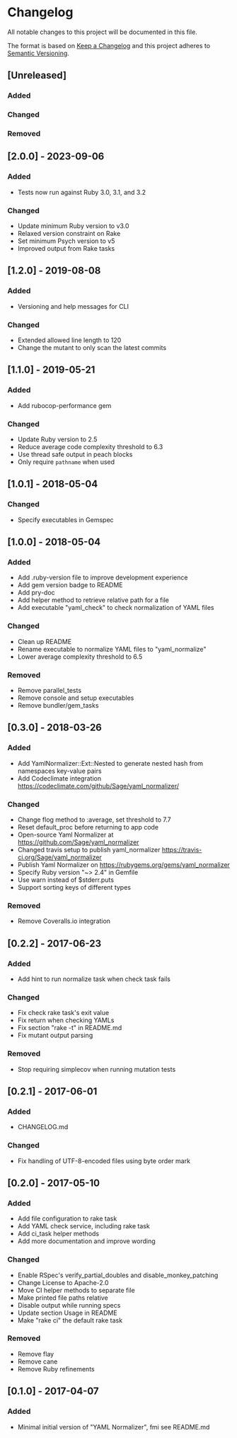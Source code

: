 # Changelog

All notable changes to this project will be documented in this file.

The format is based on [Keep a Changelog](http://keepachangelog.com/)
and this project adheres to [Semantic Versioning](http://semver.org/).

## [Unreleased]

### Added

### Changed

### Removed

## [2.0.0] - 2023-09-06

### Added

- Tests now run against Ruby 3.0, 3.1, and 3.2

### Changed

- Update minimum Ruby version to v3.0
- Relaxed version constraint on Rake
- Set minimum Psych version to v5
- Improved output from Rake tasks

## [1.2.0] - 2019-08-08

### Added

- Versioning and help messages for CLI

### Changed

- Extended allowed line length to 120
- Change the mutant to only scan the latest commits

## [1.1.0] - 2019-05-21

### Added

- Add rubocop-performance gem

### Changed

- Update Ruby version to 2.5
- Reduce average code complexity threshold to 6.3
- Use thread safe output in peach blocks
- Only require `pathname` when used

## [1.0.1] - 2018-05-04

### Changed

- Specify executables in Gemspec

## [1.0.0] - 2018-05-04

### Added

- Add .ruby-version file to improve development experience
- Add gem version badge to README
- Add pry-doc
- Add helper method to retrieve relative path for a file
- Add executable "yaml_check" to check normalization of YAML files

### Changed

- Clean up README
- Rename executable to normalize YAML files to "yaml_normalize"
- Lower average complexity threshold to 6.5

### Removed

- Remove parallel_tests
- Remove console and setup executables
- Remove bundler/gem_tasks

## [0.3.0] - 2018-03-26

### Added

- Add YamlNormalizer::Ext::Nested to generate nested hash from namespaces key-value pairs
- Add Codeclimate integration https://codeclimate.com/github/Sage/yaml_normalizer/

### Changed

- Change flog method to :average, set threshold to 7.7
- Reset default_proc before returning to app code
- Open-source Yaml Normalizer at https://github.com/Sage/yaml_normalizer
- Changed travis setup to publish yaml_normalizer https://travis-ci.org/Sage/yaml_normalizer
- Publish Yaml Normalizer on https://rubygems.org/gems/yaml_normalizer
- Specify Ruby version "~> 2.4" in Gemfile
- Use warn instead of $stderr.puts
- Support sorting keys of different types

### Removed

- Remove Coveralls.io integration

## [0.2.2] - 2017-06-23

### Added

- Add hint to run normalize task when check task fails

### Changed

- Fix check rake task's exit value
- Fix return when checking YAMLs
- Fix section "rake -t" in README.md
- Fix mutant output parsing

### Removed

- Stop requiring simplecov when running mutation tests

## [0.2.1] - 2017-06-01

### Added

- CHANGELOG.md

### Changed

- Fix handling of UTF-8-encoded files using byte order mark

## [0.2.0] - 2017-05-10

### Added

- Add file configuration to rake task
- Add YAML check service, including rake task
- Add ci_task helper methods
- Add more documentation and improve wording

### Changed

- Enable RSpec's verify_partial_doubles and disable_monkey_patching
- Change License to Apache-2.0
- Move CI helper methods to separate file
- Make printed file paths relative
- Disable output while running specs
- Update section Usage in README
- Make "rake ci" the default rake task

### Removed

- Remove flay
- Remove cane
- Remove Ruby refinements

## [0.1.0] - 2017-04-07

### Added

- Minimal initial version of "YAML Normalizer", fmi see README.md
